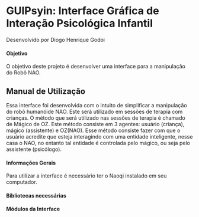 # GUIPsyin: Interface Gráfica de Interação Psicológica Infantil

Desenvolvido por Diogo Henrique Godoi

#### Objetivo
O objetivo deste projeto é desenvolver uma interface para a manipulação do Robô NAO.

## Manual de Utilização

Essa interface foi desenvolvida com o intuito de simplificar a manipulação do robô humanóide NAO. Este será utilizado em sessões de terapia  com crianças.
O método que será utilizado nas sessões de terapia  é chamado de Mágico de OZ. Este método consiste em 3 agentes: usuário (criança), mágico (assistente) e OZ(NAO). 
Esse método consiste fazer com que o usuário acredite que esteja interagindo com uma entidade inteligente, nesse casa o NAO, no entanto tal entidade é controlada pelo mágico,
ou seja pelo assistente (psicólogo).

#### Informações Gerais

Para utilizar a interface é necessário ter o Naoqi instalado em seu computador.

#### Bibliotecas necessárias

#### Módulos da Interface




